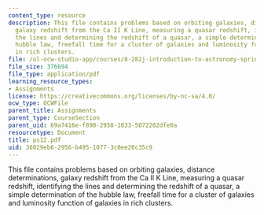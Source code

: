 ```yaml
---
content_type: resource
description: This file contains problems based on orbiting galaxies, distance determinations,
  galaxy redshift from the Ca II K Line, measuring a quasar redshift, identifying
  the lines and determining the redshift of a quasar, a simple determination of the
  hubble law, freefall time for a cluster of galaxies and luminosity function of galaxies
  in rich clusters.
file: /ol-ocw-studio-app/courses/8-282j-introduction-to-astronomy-spring-2006/36029eb62956b49510773c0ee20c35c9_ps12.pdf
file_size: 376694
file_type: application/pdf
learning_resource_types:
- Assignments
license: https://creativecommons.org/licenses/by-nc-sa/4.0/
ocw_type: OCWFile
parent_title: Assignments
parent_type: CourseSection
parent_uid: 69a7416e-f890-2958-1833-5072202dfe0a
resourcetype: Document
title: ps12.pdf
uid: 36029eb6-2956-b495-1077-3c0ee20c35c9
---
```

This file contains problems based on orbiting galaxies, distance determinations, galaxy redshift from the Ca II K Line, measuring a quasar redshift, identifying the lines and determining the redshift of a quasar, a simple determination of the hubble law, freefall time for a cluster of galaxies and luminosity function of galaxies in rich clusters.